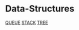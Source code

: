 # Data-Structures
[QUEUE](https://github.com/ghkahxhd/Data-Structures/tree/master/Queue)
[STACK](https://github.com/ghkahxhd/Data-Structures/tree/master/Stack)
[TREE](https://github.com/ghkahxhd/Data-Structures/tree/master/Tree)
